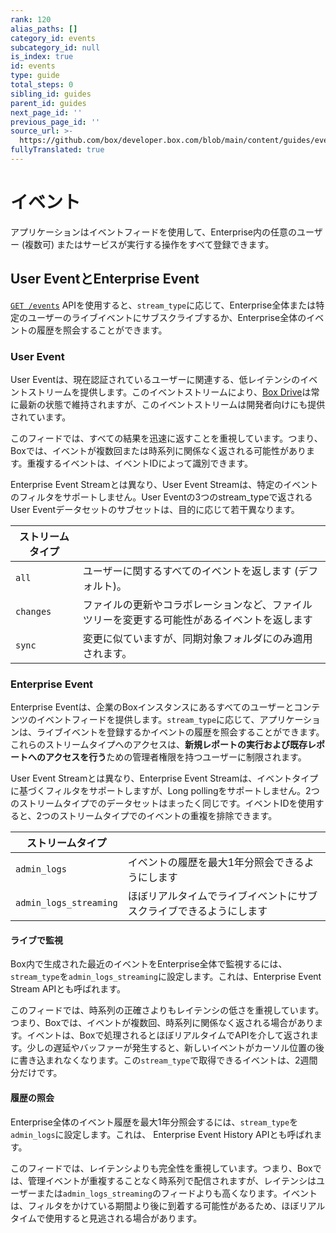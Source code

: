 ```yaml
---
rank: 120
alias_paths: []
category_id: events
subcategory_id: null
is_index: true
id: events
type: guide
total_steps: 0
sibling_id: guides
parent_id: guides
next_page_id: ''
previous_page_id: ''
source_url: >-
  https://github.com/box/developer.box.com/blob/main/content/guides/events/index.md
fullyTranslated: true
---
```

# イベント

アプリケーションはイベントフィードを使用して、Enterprise内の任意のユーザー (複数可) またはサービスが実行する操作をすべて登録できます。

## User EventとEnterprise Event

[`GET /events`](e://get_events) APIを使用すると、`stream_type`に応じて、Enterprise全体または特定のユーザーのライブイベントにサブスクライブするか、Enterprise全体のイベントの履歴を照会することができます。

### User Event

User Eventは、現在認証されているユーザーに関連する、低レイテンシのイベントストリームを提供します。このイベントストリームにより、[Box Drive][drive]は常に最新の状態で維持されますが、このイベントストリームは開発者向けにも提供されています。

このフィードでは、すべての結果を迅速に返すことを重視しています。つまり、Boxでは、イベントが複数回または時系列に関係なく返される可能性があります。重複するイベントは、イベントIDによって識別できます。

Enterprise Event Streamとは異なり、User Event Streamは、特定のイベントのフィルタをサポートしません。User Eventの3つのstream_typeで返されるUser Eventデータセットのサブセットは、目的に応じて若干異なります。

| ストリームタイプ  |                                                |
| --------- | ---------------------------------------------- |
| `all`     | ユーザーに関するすべてのイベントを返します (デフォルト)。                 |
| `changes` | ファイルの更新やコラボレーションなど、ファイルツリーを変更する可能性があるイベントを返します |
| `sync`    | 変更に似ていますが、同期対象フォルダにのみ適用されます。                   |

### Enterprise Event

Enterprise Eventは、企業のBoxインスタンスにあるすべてのユーザーとコンテンツのイベントフィードを提供します。`stream_type`に応じて、アプリケーションは、ライブイベントを登録するかイベントの履歴を照会することができます。これらのストリームタイプへのアクセスは、**新規レポートの実行および既存レポートへのアクセスを行う**ための管理者権限を持つユーザーに制限されます。

User Event Streamとは異なり、Enterprise Event Streamは、イベントタイプに基づくフィルタをサポートしますが、Long pollingをサポートしません。2つのストリームタイプでのデータセットはまったく同じです。イベントIDを使用すると、2つのストリームタイプでのイベントの重複を排除できます。

| ストリームタイプ               |                                   |
| ---------------------- | --------------------------------- |
| `admin_logs`           | イベントの履歴を最大1年分照会できるようにします          |
| `admin_logs_streaming` | ほぼリアルタイムでライブイベントにサブスクライブできるようにします |

#### ライブで監視

Box内で生成された最近のイベントをEnterprise全体で監視するには、`stream_type`を`admin_logs_streaming`に設定します。これは、Enterprise Event Stream APIとも呼ばれます。

このフィードでは、時系列の正確さよりもレイテンシの低さを重視しています。つまり、Boxでは、イベントが複数回、時系列に関係なく返される場合があります。イベントは、Boxで処理されるとほぼリアルタイムでAPIを介して返されます。少しの遅延やバッファーが発生すると、新しいイベントがカーソル位置の後に書き込まれなくなります。この`stream_type`で取得できるイベントは、2週間分だけです。

#### 履歴の照会

Enterprise全体のイベント履歴を最大1年分照会するには、`stream_type`を`admin_logs`に設定します。これは、 Enterprise Event History APIとも呼ばれます。

このフィードでは、レイテンシよりも完全性を重視しています。つまり、Boxでは、管理イベントが重複することなく時系列で配信されますが、レイテンシはユーザーまたは`admin_logs_streaming`のフィードよりも高くなります。イベントは、フィルタをかけている期間より後に到着する可能性があるため、ほぼリアルタイムで使用すると見逃される場合があります。

[drive]: https://www.box.com/drive
